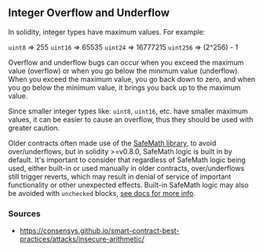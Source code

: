 ## Integer Overflow and Underflow

In solidity, integer types have maximum values. For example:

`uint8` => 255
`uint16` => 65535
`uint24` => 16777215
`uint256` => (2^256) - 1

Overflow and underflow bugs can occur when you exceed the maximum value (overflow) or when you go below the minimum value (underflow). When you exceed the maximum value, you go back down to zero, and when you go below the minimum value, it brings you back up to the maximum value.

Since smaller integer types like: `uint8`, `uint16`, etc. have smaller maximum values, it can be easier to cause an overflow, thus they should be used with greater caution.

Older contracts often made use of the [SafeMath library](https://github.com/OpenZeppelin/openzeppelin-contracts/blob/master/contracts/utils/math/SafeMath.sol), to avoid over/underflows, but in solidity >=v0.8.0, SafeMath logic is built in by default. It's important to consider that regardless of SafeMath logic being used, either built-in or used manually in older contracts, over/underflows still trigger reverts, which may result in denial of service of important functionality or other unexpected effects. Built-in SafeMath logic may also be avoided with `unchecked` blocks, [see docs for more info](https://docs.soliditylang.org/en/v0.8.15/control-structures.html?highlight=unchecked#checked-or-unchecked-arithmetic).

### Sources

- https://consensys.github.io/smart-contract-best-practices/attacks/insecure-arithmetic/
